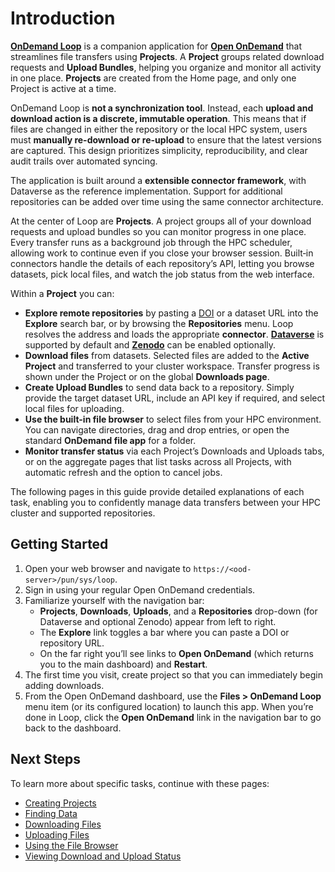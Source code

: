 # Introduction

[**OnDemand Loop**](https://github.com/IQSS/ondemand-loop) is a companion application for [**Open OnDemand**](https://openondemand.org) that streamlines file transfers 
using **Projects**.
A **Project** groups related download requests and **Upload Bundles**, helping you organize and monitor all activity in one place.
**Projects** are created from the Home page, and only one Project is active at a time.

OnDemand Loop is **not a synchronization tool**. Instead, each **upload and download action is a discrete, immutable operation**. This means that if files are changed in either the repository or the local HPC system, users must **manually re-download or re-upload** to ensure that the latest versions are captured. This design prioritizes simplicity, reproducibility, and clear audit trails over automated syncing.

The application is built around a **extensible connector framework**, with Dataverse as the reference implementation. Support for additional repositories can be added over time using the same connector architecture.

At the center of Loop are **Projects**. A project groups all of your download requests and upload bundles so you can monitor progress in one place. Every transfer runs as a background job through the HPC scheduler, allowing work to continue even if you close your browser session. Built‑in connectors handle the details of each repository’s API, letting you browse datasets, pick local files, and watch the job status from the web interface.


Within a **Project** you can:

- **Explore remote repositories** by pasting a [DOI](https://www.doi.org) or a dataset URL into the **Explore** search bar, or by browsing the **Repositories** menu. Loop resolves the address and loads the appropriate **connector**. [**Dataverse**](https://dataverse.org) is supported by default and [**Zenodo**](https://zenodo.org) can be enabled optionally.
- **Download files** from datasets. Selected files are added to the **Active Project** and transferred to your cluster workspace. Transfer progress is shown under the Project or on the global **Downloads page**.
- **Create Upload Bundles** to send data back to a repository. Simply provide the target dataset URL, include an API key if required, and select local files for uploading.
- **Use the built-in file browser** to select files from your HPC environment. You can navigate directories, drag and drop entries, or open the standard **OnDemand file app** for a folder.
- **Monitor transfer status** via each Project’s Downloads and Uploads tabs, or on the aggregate pages that list tasks across all Projects, with automatic refresh and the option to cancel jobs.

The following pages in this guide provide detailed explanations of each task, enabling you to confidently manage data transfers between your HPC cluster and supported repositories.

## Getting Started

1. Open your web browser and navigate to `https://<ood-server>/pun/sys/loop`.
2. Sign in using your regular Open OnDemand credentials.
3. Familiarize yourself with the navigation bar:
    - **Projects**, **Downloads**, **Uploads**, and a **Repositories** drop-down (for Dataverse and optional Zenodo) appear from left to right.
    - The **Explore** link toggles a bar where you can paste a DOI or repository URL.
    - On the far right you’ll see links to **Open OnDemand** (which returns you to the main dashboard) and **Restart**.
4. The first time you visit, create project so that you can immediately begin adding downloads.
5. From the Open OnDemand dashboard, use the **Files > OnDemand Loop** menu item (or its configured location) to launch this app. When you’re done in Loop, click the **Open OnDemand** link in the navigation bar to go back to the dashboard.

## Next Steps

To learn more about specific tasks, continue with these pages:

- [Creating Projects](creating_projects.md)
- [Finding Data](finding_data.md)
- [Downloading Files](downloading_files.md)
- [Uploading Files](uploading_files.md)
- [Using the File Browser](using_the_file_browser.md)
- [Viewing Download and Upload Status](viewing_download_and_upload_status.md)